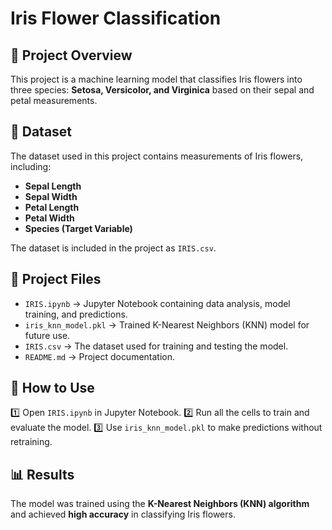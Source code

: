 # Iris Flower Classification

## 🌸 Project Overview
This project is a machine learning model that classifies Iris flowers into three species: **Setosa, Versicolor, and Virginica** based on their sepal and petal measurements.

## 📂 Dataset
The dataset used in this project contains measurements of Iris flowers, including:
- **Sepal Length**
- **Sepal Width**
- **Petal Length**
- **Petal Width**
- **Species (Target Variable)**

The dataset is included in the project as `IRIS.csv`.

## 📁 Project Files
- `IRIS.ipynb` → Jupyter Notebook containing data analysis, model training, and predictions.
- `iris_knn_model.pkl` → Trained K-Nearest Neighbors (KNN) model for future use.
- `IRIS.csv` → The dataset used for training and testing the model.
- `README.md` → Project documentation.

## 🚀 How to Use
1️⃣ Open `IRIS.ipynb` in Jupyter Notebook.
2️⃣ Run all the cells to train and evaluate the model.
3️⃣ Use `iris_knn_model.pkl` to make predictions without retraining.

## 📊 Results
The model was trained using the **K-Nearest Neighbors (KNN) algorithm** and achieved **high accuracy** in classifying Iris flowers.

